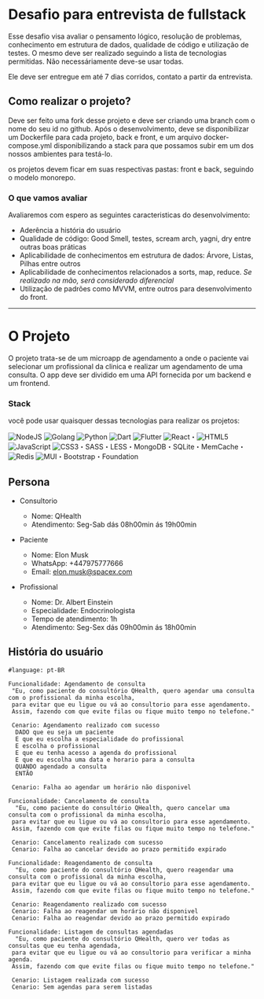 # Desafio para entrevista de fullstack

Esse desafio visa avaliar o pensamento lógico, resolução de problemas, conhecimento em estrutura de dados, qualidade de código e utilização de testes. O mesmo deve ser realizado seguindo a lista de tecnologias permitidas. Não necessáriamente deve-se usar todas. 

Ele deve ser entregue em até 7 dias corridos, contato a partir da entrevista.

## Como realizar o projeto?
Deve ser feito uma fork desse projeto e deve ser criando uma branch com o nome do seu id no github. Após o desenvolvimento, deve se disponibilizar um Dockerfile para cada projeto, back e front, e um arquivo docker-compose.yml disponibilizando a stack para que possamos subir em um dos nossos ambientes para testá-lo.

os projetos devem ficar em suas respectivas pastas: front e back, seguindo o modelo monorepo.

### O que vamos avaliar
Avaliaremos com espero as seguintes caracteristicas do desenvolvimento: 
 - Aderência a história do usuário
 - Qualidade de código: Good Smell, testes, scream arch, yagni, dry entre outras boas práticas
 - Aplicabilidade de conhecimentos em estrutura de dados: Árvore, Listas, Pilhas entre outros
 - Aplicabilidade de conhecimentos relacionados a sorts, map, reduce. *Se realizado na mão, será considerado diferencial*
 - Utilização de padrões como MVVM, entre outros para desenvolvimento do front.


---

# O Projeto

O projeto trata-se de um microapp de agendamento a onde o paciente vai selecionar um profissional da clinica e realizar um agendamento de uma consulta. O app deve ser dividido em uma API fornecida por um backend e um frontend.

### Stack
você pode usar quaisquer dessas tecnologias para realizar os projetos:

![NodeJS](https://img.shields.io/badge/node.js-6DA55F?style=for-the-badge&logo=node.js&logoColor=white) ![Golang](https://img.shields.io/badge/go-%2300ADD8.svg?style=for-the-badge&logo=go&logoColor=white) ![Python](https://img.shields.io/badge/python-3670A0?style=for-the-badge&logo=python&logoColor=ffdd54) ![Dart](https://img.shields.io/badge/dart-%230175C2.svg?style=for-the-badge&logo=dart&logoColor=white) ![Flutter](https://img.shields.io/badge/Flutter-%2302569B.svg?style=for-the-badge&logo=Flutter&logoColor=white) ![React](https://img.shields.io/badge/react-%2320232a.svg?style=for-the-badge&logo=react&logoColor=%2361DAFB)・![HTML5](https://img.shields.io/badge/html5-%23E34F26.svg?style=for-the-badge&logo=html5&logoColor=white) 
![JavaScript](https://img.shields.io/badge/javascript-%23323330.svg?style=for-the-badge&logo=javascript&logoColor=%23F7DF1E)
![CSS3](https://img.shields.io/badge/css3-%231572B6.svg?style=for-the-badge&logo=css3&logoColor=white)・SASS・LESS・MongoDB・SQLite・MemCache・![Redis](https://img.shields.io/badge/redis-%23DD0031.svg?style=for-the-badge&logo=redis&logoColor=white) 
![MUI](https://img.shields.io/badge/MUI-%230081CB.svg?style=for-the-badge&logo=mui&logoColor=white)・Bootstrap・Foundation

## Persona

- Consultorio
  - Nome: QHealth
  - Atendimento: Seg-Sab dás 08h00min ás 19h00min
  
- Paciente
  - Nome: Elon Musk
  - WhatsApp: +447975777666
  - Email: elon.musk@spacex.com
  
- Profissional
  - Nome: Dr. Albert Einstein
  - Especialidade: Endocrinologista
  - Tempo de atendimento: 1h
  - Atendimento: Seg-Sex dás 09h00min ás 18h00min


## História do usuário
```cucumber
#language: pt-BR

Funcionalidade: Agendamento de consulta
 "Eu, como paciente do consultório QHealth, quero agendar uma consulta com o profissional da minha escolha, 
 para evitar que eu ligue ou vá ao consultorio para esse agendamento. 
 Assim, fazendo com que evite filas ou fique muito tempo no telefone."
 
 Cenario: Agendamento realizado com sucesso
  DADO que eu seja um paciente
  E que eu escolha a especialidade do profissional
  E escolha o profissional
  E que eu tenha acesso a agenda do profissional
  E que eu escolha uma data e horario para a consulta
  QUANDO agendado a consulta
  ENTÃO

 Cenario: Falha ao agendar um horário não disponivel
 
Funcionalidade: Cancelamento de consulta
  "Eu, como paciente do consultório QHealth, quero cancelar uma consulta com o profissional da minha escolha, 
 para evitar que eu ligue ou vá ao consultorio para esse agendamento. 
 Assim, fazendo com que evite filas ou fique muito tempo no telefone."
 
 Cenario: Cancelamento realizado com sucesso
 Cenario: Falha ao cancelar devido ao prazo permitido expirado

Funcionalidade: Reagendamento de consulta
  "Eu, como paciente do consultório QHealth, quero reagendar uma consulta com o profissional da minha escolha, 
 para evitar que eu ligue ou vá ao consultorio para esse agendamento. 
 Assim, fazendo com que evite filas ou fique muito tempo no telefone."
 
 Cenario: Reagendamento realizado com sucesso
 Cenario: Falha ao reagendar um horário não disponivel
 Cenario: Falha ao reagendar devido ao prazo permitido expirado
 
Funcionalidade: Listagem de consultas agendadas
  "Eu, como paciente do consultório QHealth, quero ver todas as consultas que eu tenha agendada, 
 para evitar que eu ligue ou vá ao consultorio para verificar a minha agenda. 
 Assim, fazendo com que evite filas ou fique muito tempo no telefone."
 
 Cenario: Listagem realizada com sucesso
 Cenario: Sem agendas para serem listadas
```


